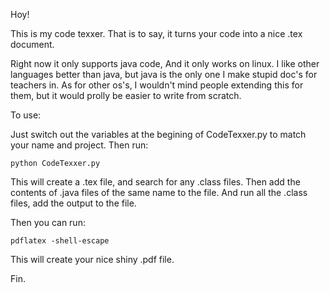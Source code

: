 
Hoy!

This is my code texxer. That is to say, it turns your code into a nice .tex document.

Right now it only supports java code, And it only works on linux. I like other languages better than java, but java is the only one I make stupid doc's for teachers in. As for other os's, I wouldn't mind people extending this for them, but it would prolly be easier to write from scratch.

To use:

Just switch out the variables at the begining of CodeTexxer.py to match your name and project. Then run:

    python CodeTexxer.py

This will create a .tex file, and search for any .class files. Then add the contents of .java files of the same name to the file. And run all the .class files, add the output to the file.

Then you can run:

    pdflatex -shell-escape

This will create your nice shiny .pdf file.

Fin.


